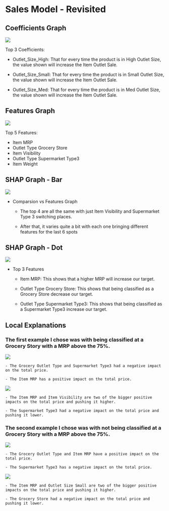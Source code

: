 # Sales Model - Revisited


## Coefficients Graph

![](Coeffs.png)

Top 3 Coefficients:

- Outlet_Size_High: That for every time the product is in High Outlet Size, the value shown will increase the Item Outlet Sale.

- Outlet_Size_Small: That for every time the product is in Small Outlet Size, the value shown will increase the Item Outlet Sale.


- Outlet_Size_Med: That for every time the product is in Med Outlet Size, the value shown will increase the Item Outlet Sale.

## Features Graph

![](DecTree.png)

Top 5 Features:

- Item MRP
- Outlet Type Grocery Store
- Item Visibility
- Outlet Type Supermarket Type3
- Item Weight

## SHAP Graph - Bar

![](ShapGraph.png)

- Comparsion vs Features Graph

    - The top 4 are all the same with just Item Visibility and Supermarket Type 3 switching places.
    
    - After that, it varies quite a bit with each one bringing different features for the last 6 spots

## SHAP Graph - Dot

![](ShapDot.png)

- Top 3 Features

    - Item MRP: This shows that a higher MRP will increase our target.
    
    - Outlet Type Grocery Store: This shows that being classified as a Grocery Store decrease our target.
    
    - Outlet Type Supermarket Type3: This shows that being classified as a Supermarket Type3 increase our target.


## Local Explanations

### The first example I chose was with being classified at a Grocery Story with a MRP above the 75%.
    
![](LIME1.png)
    
    - The Grocery Outlet Type and Supermarket Type3 had a negative impact on the total price.
    
    - The Item MRP has a positive impact on the total price. 


![](SHAP1.png)

    - The Item MRP and Item Visibility are two of the bigger positive impacts on the total price and pushing it higher.

    - The Supermarket Type3 had a negative impact on the total price and pushing it lower. 
    
    
### The second example I chose was with not being classified at a Grocery Story with a MRP above the 75%.

![](LIME2.png)

    - The Grocery Outlet Type and Item MRP have a positive impact on the total price. 

    - The Supermarket Type3 has a negative impact on the total price. 


![](SHAP2.png)

    - The Item MRP and Outlet Size Small are two of the bigger positive impacts on the total price and pushing it higher.

    - The Grocery Store had a negative impact on the total price and pushing it lower. 
